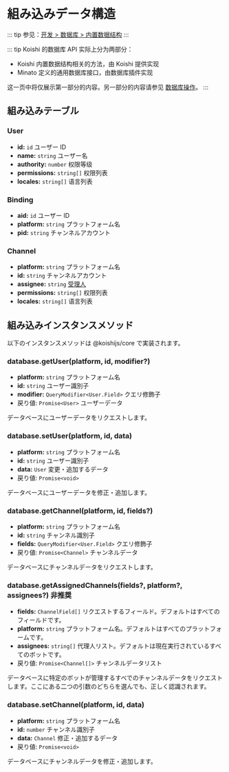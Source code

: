 # 組み込みデータ構造

::: tip
参见：[开发 > 数据库 > 内置数据结构](../../guide/database/builtin.md)
:::

::: tip
Koishi 的数据库 API 实际上分为两部分：

- Koishi 内置数据结构相关的方法，由 Koishi 提供实现
- Minato 定义的通用数据库接口，由数据库插件实现

这一页中将仅展示第一部分的内容。另一部分的内容请参见 [数据库操作](./database.md)。
:::

## 組み込みテーブル

### User

- **id:** `id` ユーザー ID
- **name:** `string` ユーザー名
- **authority:** `number` 权限等级
- **permissions:** `string[]` 权限列表
- **locales:** `string[]` 语言列表

### Binding

- **aid:** `id` ユーザー ID
- **platform:** `string` プラットフォーム名
- **pid:** `string` チャンネルアカウント

### Channel

- **platform:** `string` プラットフォーム名
- **id:** `string` チャンネルアカウント
- **assignee:** `string` [受理人](../../manual/usage/customize.md#受理人机制)
- **permissions:** `string[]` 权限列表
- **locales:** `string[]` 语言列表

## 組み込みインスタンスメソッド

以下のインスタンスメソッドは @koishijs/core で実装されます。

### database.getUser(platform, id, modifier?)

- **platform:** `string` プラットフォーム名
- **id:** `string` ユーザー識別子
- **modifier:** `QueryModifier<User.Field>` クエリ修飾子
- 戻り値: `Promise<User>` ユーザーデータ

データベースにユーザーデータをリクエストします。

### database.setUser(platform, id, data)

- **platform:** `string` プラットフォーム名
- **id:** `string` ユーザー識別子
- **data:** `User` 変更・追加するデータ
- 戻り値: `Promise<void>`

データベースにユーザーデータを修正・追加します。

### database.getChannel(platform, id, fields?)

- **platform:** `string` プラットフォーム名
- **id:** `string` チャンネル識別子
- **fields:** `QueryModifier<User.Field>` クエリ修飾子
- 戻り値: `Promise<Channel>` チャンネルデータ

データベースにチャンネルデータをリクエストします。

### database.getAssignedChannels(fields?, platform?, assignees?) <badge type="danger">非推奨</badge>

- **fields:** `ChannelField[]` リクエストするフィールド。デフォルトはすべてのフィールドです。
- **platform:** `string` プラットフォーム名。デフォルトはすべてのプラットフォームです。
- **assignees:** `string[]` 代理人リスト。デフォルトは現在実行されているすべてのボットです。
- 戻り値: `Promise<Channel[]>` チャンネルデータリスト

データベースに特定のボットが管理するすべでのチャンネルデータをリクエストします。ここにある二つの引数のどちらを選んでも、正しく認識されます。

### database.setChannel(platform, id, data)

- **platform:** `string` プラットフォーム名
- **id:** `number` チャンネル識別子
- **data:** `Channel` 修正・追加するデータ
- 戻り値: `Promise<void>`

データベースにチャンネルデータを修正・追加します。
